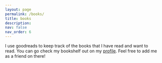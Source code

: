 ```yaml
---
layout: page
permalink: /books/
title: books
description: 
nav: false
nav_order: 6
---
```


I use goodreads to keep track of the books that I have read and want to read. You can go check my bookshelf out on my [profile](https://www.goodreads.com/user/show/169853114-otto-vintola). Feel free to add me as a friend on there!